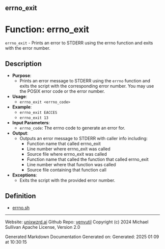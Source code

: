## errno_exit
# Function: errno_exit
 `errno_exit` - Prints an error to STDERR using the errno function and exits with the error number.
## Description
- **Purpose**: 
  - Prints an error message to STDERR using the `errno` function and exits the script with the corresponding error number.
    You may use the POSIX error code or the error number.
- **Usage**: 
  - `errno_exit <errno_code>`
- **Example**:
  - `errno_exit EACCES`
  - `errno_exit 13`
- **Input Parameters**: 
  - `errno_code`: The errno code to generate an error for.
- **Output**: 
  - Outputs an error message to STDERR with caller info including:
    - Function name that called errno_exit
    - Line number where errno_exit was called
    - Source file where errno_exit was called
    - Function name that called the function that called errno_exit
    - Line number where that function was called
    - Source file containing that function call
- **Exceptions**: 
  - Exits the script with the provided error number.

## Definition 

* [errno.sh](../errno_sh.md)
---

Website: [unixwzrd.ai](https://unixwzrd.ai)
Github Repo: [venvutil](https://github.com/unixwzrd/venvutil)
Copyright (c) 2024 Michael Sullivan
Apache License, Version 2.0

Generated Markdown Documentation
Generated on: Generated: 2025 01 09 at 10:30:15
